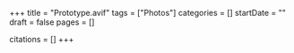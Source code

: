 +++
title = "Prototype.avif"
tags = ["Photos"]
categories = []
startDate = ""
draft = false
pages = []

citations = []
+++
